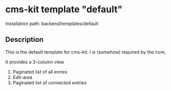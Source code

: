 # cms-kit template "default"

Installation path: backend/templates/default

## Description

This is the default template for cms-kit. I is (somehow) required by the core,

It provides a 3-column view

1. Paginated list of all enries
2. Edit-area
3. Paginated list of connected entries


